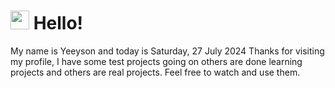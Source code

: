  <h1>
    <img src="https://emojis.slackmojis.com/emojis/images/1643510097/45343/hi.gif?1643510097" width="30"/> 
    Hello!
 </h1>
 <p>
    My name is Yeeyson and today is Saturday, 27 July 2024
    Thanks for visiting my profile, I have some test projects going on others are done learning projects and others are real projects.
    Feel free to watch and use them.
 </p>